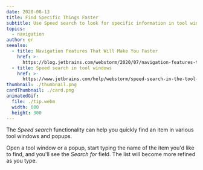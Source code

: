```yaml
---
date: 2020-08-13
title: Find Specific Things Faster
subtitle: Use Speed search to look for specific information in tool windows and popups.
topics:
  - navigation
author: er
seealso:
  - title: Navigation Features That Will Make You Faster
    href: >-
      https://blog.jetbrains.com/webstorm/2020/07/navigation-features-that-will-make-you-faster/
  - title: Speed search in tool windows
    href: >-
      https://www.jetbrains.com/help/webstorm/speed-search-in-the-tool-windows.html
thumbnail: ./thumbnail.png
cardThumbnail: ./card.png
animatedGif:
  file: ./tip.webm
  width: 600
  height: 300
---
```

The *Speed search* functionality can help you quickly find an item in various tool windows and popups.

Open a tool window or a popup, start typing the name of the item you'd like to find, and you'll see the *Search for* field. The list will become more refined as you type.
